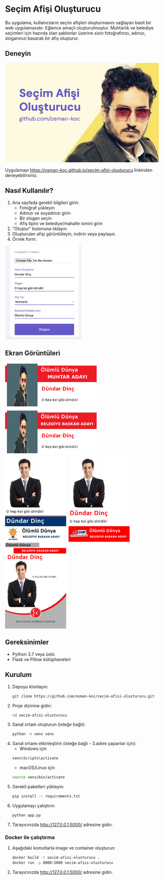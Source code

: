 # Seçim Afişi Oluşturucu

Bu uygulama, kullanıcıların seçim afişleri oluşturmasını sağlayan basit bir web uygulamasıdır. Eğlence amaçlı oluşturulmuştur. Muhtarlık ve belediye seçimleri için hazırda olan şablonlar üzerine sizin fotoğrafınızı, adınızı, sloganınızı basarak bir afiş oluşturur.

## Deneyin

<img src="static/img/banner.jpg" width="600px"></img>

Uygulamayı https://osman-koc.github.io/secim-afisi-olusturucu linkinden deneyebilirsiniz.

## Nasıl Kullanılır?

1. Ana sayfada gerekli bilgileri girin:
   - Fotoğraf yükleyin
   - Adınızı ve soyadınızı girin
   - Bir slogan seçin
   - Afiş tipini ve belediye/mahalle ismini girin
2. "Oluştur" butonuna tıklayın.
3. Oluşturulan afişi görüntüleyin, indirin veya paylaşın.
4. Örnek form:

<img src="examples/form-screenshot.jpg" width="250px"></img>


## Ekran Görüntüleri

<img src="examples/ex_01.png" width="300px"></img> &nbsp; <img src="examples/ex_02.png" width="300px"></img><br>
<img src="examples/ex_03.png" width="200px"></img>&nbsp; <img src="examples/ex_04.png" width="200px"></img>&nbsp; <img src="examples/ex_05.png" width="200px"></img>


## Gereksinimler

- Python 3.7 veya üstü
- Flask ve Pillow kütüphaneleri

## Kurulum

1. Depoyu klonlayın:
   ```bash
   git clone https://github.com/osman-koc/secim-afisi-olusturucu.git
   ```
2. Proje dizinine gidin:
   ```bash
   cd secim-afisi-olusturucu
   ```
3. Sanal ortam oluşturun (isteğe bağlı):
   ```bash
   python -m venv venv
   ```
4. Sanal ortamı etkinleştirin (isteğe bağlı - 3.adımı yapanlar için):
    - Windows için
   ```bash
   venv\Scripts\activate
   ```
   - macOS/Linux için
   ```bash
   source venv/bin/activate
   ```
5. Gerekli paketleri yükleyin:
   ```bash
   pip install -r requirements.txt
   ```
6. Uygulamayı çalıştırın:
   ```bash
   python app.py
   ```
7. Tarayıcınızda http://127.0.0.1:5000/ adresine gidin.

### Docker ile çalıştırma

1. Aşağıdaki komutlarla image ve container oluşturun:
   ```bash
   docker build -t secim-afisi-olusturucu .
   docker run -p 8000:5000 secim-afisi-olusturucu
   ```
2. Tarayıcınızda http://127.0.0.1:5000/ adresine gidin.

